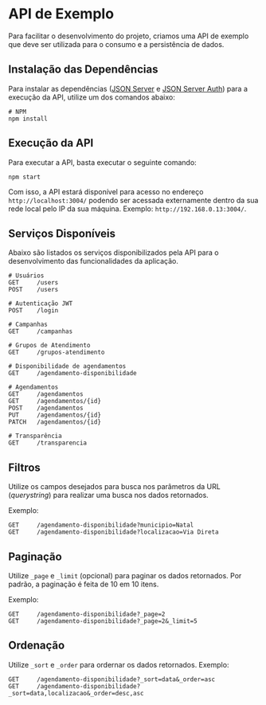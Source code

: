 # API de Exemplo

Para facilitar o desenvolvimento do projeto, criamos uma API de exemplo que deve ser utilizada para o consumo e a persistência de dados.

## Instalação das Dependências

Para instalar as dependências ([JSON Server](https://github.com/typicode/json-server) e [JSON Server Auth](https://github.com/jeremyben/json-server-auth)) para a execução da API, utilize um dos comandos abaixo:
```
# NPM
npm install
```

## Execução da API

Para executar a API, basta executar o seguinte comando:

```
npm start
```

Com isso, a API estará disponível para acesso no endereço ```http://localhost:3004/``` podendo ser acessada externamente dentro da sua rede local pelo IP da sua máquina. Exemplo: ```http://192.168.0.13:3004/```.

## Serviços Disponíveis

Abaixo são listados os serviços disponibilizados pela API para o desenvolvimento das funcionalidades da aplicação.
```
# Usuários
GET     /users
POST    /users

# Autenticação JWT
POST    /login

# Campanhas
GET 	/campanhas

# Grupos de Atendimento
GET     /grupos-atendimento

# Disponibilidade de agendamentos
GET     /agendamento-disponibilidade

# Agendamentos
GET     /agendamentos
GET     /agendamentos/{id}
POST    /agendamentos
PUT     /agendamentos/{id}
PATCH   /agendamentos/{id}

# Transparência
GET     /transparencia
```

## Filtros

Utilize os campos desejados para busca nos parâmetros da URL (_querystring_) para realizar uma busca nos dados retornados.

Exemplo:
```
GET     /agendamento-disponibilidade?municipio=Natal
GET     /agendamento-disponibilidade?localizacao=Via Direta
```

## Paginação

Utilize ```_page``` e ```_limit``` (opcional) para paginar os dados retornados. Por padrão, a paginação é feita de 10 em 10 itens.

Exemplo:
```
GET     /agendamento-disponibilidade?_page=2
GET     /agendamento-disponibilidade?_page=2&_limit=5
```

## Ordenação

Utilize ```_sort``` e ```_order``` para ordernar os dados retornados. Exemplo:
```
GET     /agendamento-disponibilidade?_sort=data&_order=asc
GET     /agendamento-disponibilidade?_sort=data,localizacao&_order=desc,asc
```
